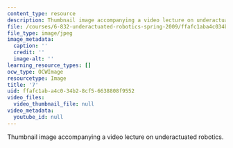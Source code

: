 ```yaml
---
content_type: resource
description: Thumbnail image accompanying a video lecture on underactuated robotics.
file: /courses/6-832-underactuated-robotics-spring-2009/ffafc1aba4c034b28cf56638808f9552_7.jpg
file_type: image/jpeg
image_metadata:
  caption: ''
  credit: ''
  image-alt: ''
learning_resource_types: []
ocw_type: OCWImage
resourcetype: Image
title: '7'
uid: ffafc1ab-a4c0-34b2-8cf5-6638808f9552
video_files:
  video_thumbnail_file: null
video_metadata:
  youtube_id: null
---
```

Thumbnail image accompanying a video lecture on underactuated robotics.